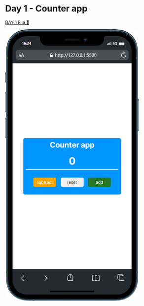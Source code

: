 # Day 1 - Counter app

[DAY 1 File 🔗](https://github.com/sharif-22/100-Days-of-JS/tree/main/DAY%201)

![counter app](/DAY%201/images/mobile%20preview.png)
